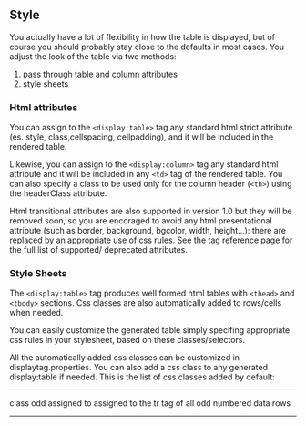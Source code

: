 Style
-----

You actually have a lot of flexibility in how the table is displayed,
but of course you should probably stay close to the defaults in most
cases. You adjust the look of the table via two methods:

1.  pass through table and column attributes
2.  style sheets

### Html attributes

You can assign to the `<display:table>` tag any standard html strict
attribute (es. style, class,cellspacing, cellpadding), and it will be
included in the rendered table.

Likewise, you can assign to the `<display:column>` tag any standard html
attribute and it will be included in any `<td>` tag of the rendered
table. You can also specify a class to be used only for the column
header (`<th>`) using the headerClass attribute.

Html transitional attributes are also supported in version 1.0 but they
will be removed soon, so you are encoraged to avoid any html
presentational attribute (such as border, background, bgcolor, width,
height...): there are replaced by an appropriate use of css rules. See
the tag reference page for the full list of supported/ deprecated
attributes.

### Style Sheets

The `<display:table>` tag produces well formed html tables with
`<thead>` and `<tbody>` sections. Css classes are also automatically
added to rows/cells when needed.

You can easily customize the generated table simply specifing
appropriate css rules in your stylesheet, based on these
classes/selectors.

All the automatically added css classes can be customized in
displaytag.properties. You can also add a css class to any generated
display:table if needed. This is the list of css classes added by
default:

  ------------------------------------ ------------------------------------
  class                                odd
  assigned to                          assigned to the tr tag of all odd
                                       numbered data rows
  ------------------------------------ ------------------------------------


